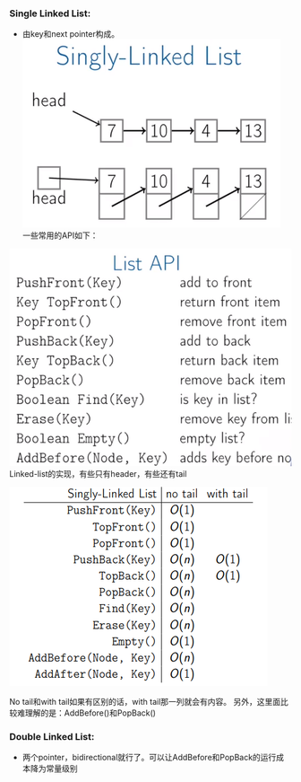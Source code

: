 ### Single Linked List: 
* 由key和next pointer构成。<br>
![single-list](https://github.com/baoqger/Coursera-data-structures-UCSD/blob/master/week1/img/single-linked-list.png)<br>
一些常用的API如下：<br>

![list-api](https://github.com/baoqger/Coursera-data-structures-UCSD/blob/master/week1/img/list-API.png)<br>
Linked-list的实现，有些只有header，有些还有tail<br>

![list-api-runtime](https://github.com/baoqger/Coursera-data-structures-UCSD/blob/master/week1/img/list-runtime.png)<br>

No tail和with tail如果有区别的话，with tail那一列就会有内容。 另外，这里面比较难理解的是：AddBefore()和PopBack()

### Double Linked List: 
* 两个pointer，bidirectional就行了。可以让AddBefore和PopBack的运行成本降为常量级别<br>

